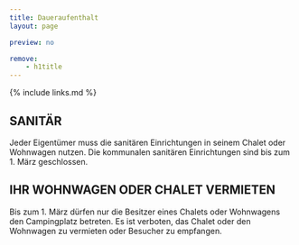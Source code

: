 ```yaml
---
title: Daueraufenthalt
layout: page

preview: no

remove:
    - h1title
---
```


{% include links.md %}

## SANITÄR

Jeder Eigentümer muss die sanitären Einrichtungen in seinem Chalet oder Wohnwagen nutzen. Die kommunalen sanitären Einrichtungen sind bis zum 1. März geschlossen.

## IHR WOHNWAGEN ODER CHALET VERMIETEN

Bis zum 1. März dürfen nur die Besitzer eines Chalets oder Wohnwagens den Campingplatz betreten. Es ist verboten, das Chalet oder den Wohnwagen zu vermieten oder Besucher zu empfangen.